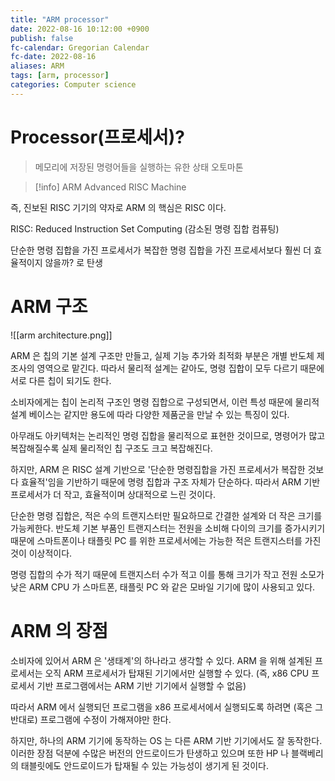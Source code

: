 ```yaml
---
title: "ARM processor"
date: 2022-08-16 10:12:00 +0900
publish: false
fc-calendar: Gregorian Calendar
fc-date: 2022-08-16
aliases: ARM
tags: [arm, processor]
categories: Computer science
---
```


# Processor(프로세서)?

> 메모리에 저장된 명령어들을 실행하는 유한 상태 오토마톤

> [!info] ARM
> Advanced RISC Machine

즉, 진보된 RISC 기기의 약자로 ARM 의 핵심은 RISC 이다.

RISC: Reduced Instruction Set Computing (감소된 명령 집합 컴퓨팅)

단순한 명령 집합을 가진 프로세서가 복잡한 명령 집합을 가진 프로세서보다 훨씬 더 효율적이지 않을까? 로 탄생

# ARM 구조

![[arm architecture.png]]

ARM 은 칩의 기본 설계 구조만 만들고, 실제 기능 추가와 최적화 부분은 개별 반도체 제조사의 영역으로 맡긴다. 따라서 물리적 설계는 같아도, 명령 집합이 모두 다르기 때문에 서로 다른 칩이 되기도 한다.

소비자에게는 칩이 논리적 구조인 명령 집합으로 구성되면서, 이런 특성 때문에 물리적 설계 베이스는 같지만 용도에 따라 다양한 제품군을 만날 수 있는 특징이 있다.

아무래도 아키텍처는 논리적인 명령 집합을 물리적으로 표현한 것이므로, 명령어가 많고 복잡해질수록 실제 물리적인 칩 구조도 크고 복잡해진다.

하지만, ARM 은 RISC 설계 기반으로 '단순한 명령집합을 가진 프로세서가 복잡한 것보다 효율적'임을 기반하기 때문에 명령 집합과 구조 자체가 단순하다. 따라서 ARM 기반 프로세서가 더 작고, 효율적이며 상대적으로 느린 것이다.

단순한 명령 집합은, 적은 수의 트랜지스터만 필요하므로 간결한 설계와 더 작은 크기를 가능케한다. 반도체 기본 부품인 트랜지스터는 전원을 소비해 다이의 크기를 증가시키기 때문에 스마트폰이나 태플릿 PC 를 위한 프로세서에는 가능한 적은 트랜지스터를 가진 것이 이상적이다.

명령 집합의 수가 적기 때문에 트랜지스터 수가 적고 이를 통해 크기가 작고 전원 소모가 낮은 ARM CPU 가 스마트폰, 태플릿 PC 와 같은 모바일 기기에 많이 사용되고 있다.

# ARM 의 장점

소비자에 있어서 ARM 은 '생태계'의 하나라고 생각할 수 있다. ARM 을 위해 설계된 프로세서는 오직 ARM 프로세서가 탑재된 기기에서만 실행할 수 있다. (즉, x86 CPU 프로세서 기반 프로그램에서는 ARM 기반 기기에서 실행할 수 없음)

따라서 ARM 에서 실행되던 프로그램을 x86 프로세서에서 실행되도록 하려면 (혹은 그 반대로) 프로그램에 수정이 가해져야만 한다.

하지만, 하나의 ARM 기기에 동작하는 OS 는 다른 ARM 기반 기기에서도 잘 동작한다. 이러한 장점 덕분에 수많은 버전의 안드로이드가 탄생하고 있으며 또한 HP 나 블랙베리의 태블릿에도 안드로이드가 탑재될 수 있는 가능성이 생기게 된 것이다.
